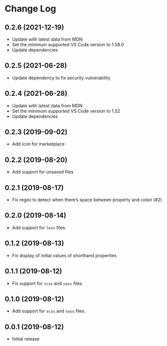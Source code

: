 # Change Log

## 0.2.6 (2021-12-19)

- Update with latest data from MDN
- Set the minimum supported VS Code version to 1.58.0
- Update dependencies

## 0.2.5 (2021-06-28)

- Update dependency to fix security vulnerability

## 0.2.4 (2021-06-28)

- Update with latest data from MDN
- Set the minimum supported VS Code version to 1.52
- Update dependencies

## 0.2.3 (2019-09-02)

- Add icon for marketplace

## 0.2.2 (2019-08-20)

- Add support for unsaved files

## 0.2.1 (2019-08-17)

- Fix regex to detect when there’s space between property and colon (#2)

## 0.2.0 (2019-08-14)

- Add support for `less` files.

## 0.1.2 (2019-08-13)

- Fix display of initial values of shorthand properties

## 0.1.1 (2019-08-12)

- Fix support for `scss` and `sass` files.

## 0.1.0 (2019-08-12)

- Add support for `scss` and `sass` files.

## 0.0.1 (2019-08-12)

- Initial release
